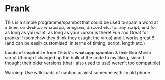 # Prank

This is a simple programme/spambot that could be used to spam a word at a time, on desktop whatsapp, telegram, discord etc. for any script, and for as long as you want, as long as your cursor is there! Fun and Great for pranks !! (somehow they think they caught the virus) and it works great !! (and can be easily customised! in terms of timing, script, length etc.)

Loads of inspiration from Tiktok's whatsapp spambot & their Bee Movie script (though I changed up the bulk of the code to my liking, since I thought their older versions (that I also used to use) weren't too compatible)

Warning: Use with loads of caution against someone with an old phone
